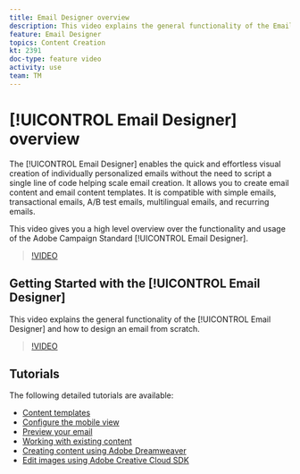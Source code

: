 ```yaml
---
title: Email Designer overview
description: This video explains the general functionality of the Email Designer and how to design an email from scratch.This page lists all available feature videos for the Adobe Campaign email designer
feature: Email Designer 
topics: Content Creation
kt: 2391
doc-type: feature video
activity: use
team: TM
---
```


# [!UICONTROL Email Designer] overview

The [!UICONTROL Email Designer] enables the quick and effortless visual creation of individually personalized emails without the need to script a single line of code helping scale email creation.   It allows you to create email content and email content templates. It is compatible with simple emails, transactional emails, A/B test emails, multilingual emails, and recurring emails.  

This video gives you a high level overview over the functionality and usage of the Adobe Campaign Standard [!UICONTROL Email Designer].

>[!VIDEO](https://video.tv.adobe.com/v/22771?quality=12)

## Getting Started with the [!UICONTROL Email Designer]

This video explains the general functionality of the [!UICONTROL Email Designer] and how to design an email from scratch.

>[!VIDEO](https://video.tv.adobe.com/v/25912?quality=12)

## Tutorials

The following detailed tutorials are available:

* [Content templates](/help/tutorials/designing-content/email-designer/email-content-templates.md)
* [Configure the mobile view](/help/tutorials/designing-content/email-designer/configure-the-mobile-view.md)
* [Preview your email](/help/tutorials/designing-content/email-designer/preview-your-email.md)
* [Working with existing content](/help/tutorials/designing-content/email-designer/working-with-existing-content.md)
* [Creating content using Adobe Dreamweaver](/help/tutorials/designing-content/email-designer/dreamweaver-integration.md)
* [Edit images using Adobe Creative Cloud SDK](/help/tutorials/designing-content/email-designer/adobe-creative-cloud-sdk-integration.md)
